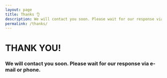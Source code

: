 ```yaml
---
layout: page
title: Thanks 👌
description: We will contact you soon. Please wait for our response via e-mail or phone.
permalink: /thanks/
---
```

<div class="cl-cover thanks">
	<div class="overlay"></div>
	<div class="row">
		<div class="col sm-12 md-10 md-center">
			<h1>THANK YOU!</h1>
			<h3>We will contact you soon. Please wait for our response via e-mail or phone.</h3>
		</div>
	</div>
</div>